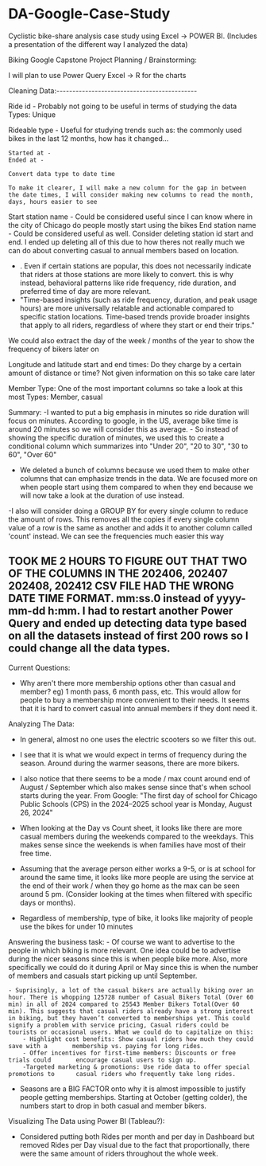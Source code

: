 # DA-Google-Case-Study
Cyclistic bike-share analysis case study using Excel -> POWER BI. (Includes a presentation of the different way I analyzed the data)


Biking Google Capstone Project Planning / Brainstorming:

I will plan to use Power Query Excel -> R for the charts


Cleaning Data:--------------------------------------------

Ride id - Probably not going to be useful in terms of studying the data
Types: Unique


Rideable type - Useful for studying trends such as: the commonly used bikes in the last 12 months, how has it changed...

~~~~~~~~~~~
Started at - 
Ended at -

Convert data type to date time

To make it clearer, I will make a new column for the gap in between the date times, I will consider making new columns to read the month, days, hours easier to see

~~~~~~~~~~~

Start station name - Could be considered useful since I can know where in the city of Chicago do people mostly start using the bikes
End station name - Could be considered useful as well.
Consider deleting station id start and end. 
I ended up deleting all of this due to how theres not really much we can do about converting casual to annual members based on location.
- . Even if certain stations are popular, this does not necessarily indicate that riders at those stations are more likely to convert. this is why instead, behavioral patterns like ride frequency, ride duration, and preferred time of day are more relevant.
- "Time-based insights (such as ride frequency, duration, and peak usage hours) are more universally relatable and actionable compared to specific station locations. Time-based trends provide broader insights that apply to all riders, regardless of where they start or end their trips."

We could also extract the day of the week / months of the year to show the frequency of bikers later on


Longitude and latitude start and end times: Do they charge by a certain amount of distance or time? Not given information on this so take care later


Member Type: One of the most important columns so take a look at this most
Types: Member, casual


Summary: 
-I wanted to put a big emphasis in minutes so ride duration will focus on minutes. According to google, in the US, average bike time is around 20 minutes so we will consider this as average.
	- So instead of showing the specific duration of minutes, we used this to create a conditional column which summarizes into "Under 20", 		"20 to 30", "30 to 60", "Over 60"
- We deleted a bunch of columns because we used them to make other columns that can emphasize trends in the data. We are focused more on when people start using them compared to when they end because we will now take a look at the duration of use instead.

-I also will consider doing a GROUP BY for every single column to reduce the amount of rows. This removes all the copies if every single column value of a row is the same as another and adds it to another column called 'count' instead. We can see the frequencies much easier this way


TOOK ME 2 HOURS TO FIGURE OUT THAT TWO OF THE COLUMNS IN THE 202406, 202407 202408, 202412 CSV FILE HAD THE WRONG DATE TIME FORMAT. mm:ss.0 instead of yyyy-mm-dd h:mm. I had to restart another Power Query and ended up detecting data type based on all the datasets instead of first 200 rows so I could change all the data types.
-----------------------------------------------------------

Current Questions: 
- Why aren't there more membership options other than casual and member? eg) 1 month pass, 6 month pass, etc. This would allow for people to buy a membership more convenient to their needs. It seems that it is hard to convert casual into annual members if they dont need it.


Analyzing The Data:
- In general, almost no one uses the electric scooters so we filter this out.

- I see that it is what we would expect in terms of frequency during the season. Around during the warmer seasons, there are more bikers.

- I also notice that there seems to be a mode / max count around end of August / September which also makes sense since that's when school starts during the year. From Google: "The first day of school for Chicago Public Schools (CPS) in the 2024–2025 school year is Monday, August 26, 2024"

- When looking at the Day vs Count sheet, it looks like there are more casual members during the weekends compared to the weekdays. This makes sense since the weekends is when families have most of their free time.

- Assuming that the average person either works a 9-5, or is at school for around the same time, it looks like more people are using the service at the end of their work / when they go home as the max can be seen around 5 pm. (Consider looking at the times when filtered with specific days or months).

- Regardless of membership, type of bike, it looks like majority of people use the bikes for under 10 minutes


Answering the business task: 
	- Of course we want to advertise to the people in which biking is more relevant. One idea could be to advertise during the nicer seasons since this is when people bike more. Also, more specifically we could do it during April or May since this is when the number of members and casuals start picking up until September.

	- Suprisingly, a lot of the casual bikers are actually biking over an hour. There is whopping 125728 number of Casual Bikers Total (Over 60 min) in all of 2024 compared to 25543 Member Bikers Total(Over 60 min). This suggests that casual riders already have a strong interest in biking, but they haven’t converted to memberships yet. This could signify a problem with service pricing, Casual riders could be tourists or occasional users. What we could do to capitalize on this:
		- Highlight cost benefits: Show casual riders how much they could save with a 		membership vs. paying for long rides.
		- Offer incentives for first-time members: Discounts or free trials could 		encourage casual users to sign up.
		-Targeted marketing & promotions: Use ride data to offer special promotions to 		casual riders who frequently take long rides.

- Seasons are a BIG FACTOR onto why it is almost impossible to justify people getting memberships. Starting at October (getting colder), the numbers start to drop in both casual and member bikers.


	





Visualizing The Data using Power BI (Tableau?):

- Considered putting both Rides per month and per day in Dashboard but removed Rides per Day visual due to the fact that proportionally, there were the same amount of riders throughout the whole week.



